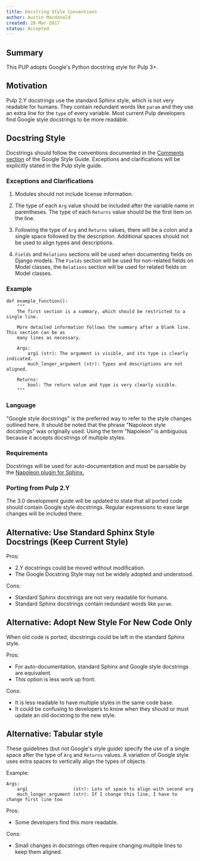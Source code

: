 ```yaml
---
title: Docstring Style Conventions
author: Austin Macdonald
created: 28-Mar-2017
status: Accepted
---
```


## Summary

This PUP adopts Google's Python docstring style for Pulp 3+.

## Motivation

Pulp 2.Y docstrings use the standard Sphinx style, which is not very readable for humans. They
contain redundant words like `param` and they use an extra line for the `type` of every variable.
Most current Pulp developers find Google style docstrings to be more readable.

## Docstring Style

Docstrings should follow the conventions documented in the
[Comments section](https://google.github.io/styleguide/pyguide.html?showone=Comments#Comments)
of the Google Style Guide. Exceptions and clarifications will be explicitly stated in the
Pulp style guide.

### Exceptions and Clarifications

1. Modules should not include license information.

2. The type of each `Arg` value should be included after the variable name in parentheses. The type
of each `Returns` value should be the first item on the line.

3. Following the type of `Arg` and `Returns` values, there will be a colon and a single space
followed by the description. Additional spaces should not be used to align types and descriptions.

4. `Fields` and `Relations` sections will be used when documenting fields on Django models.
The `Fields` section will be used for non-related fields on Model classes, the `Relations`
section will be used for related fields on Model classes.

### Example

    def example_function():
        """
        The first section is a summary, which should be restricted to a single line.

        More detailed information follows the summary after a blank line. This section can be as
        many lines as necessary.

        Args:
            arg1 (str): The argument is visible, and its type is clearly indicated.
            much_longer_argument (str): Types and descriptions are not aligned.

        Returns:
            bool: The return value and type is very clearly visible.
        """


### Language

"Google style docstrings" is the preferred way to refer to the style changes outlined here. It
should be noted that the phrase "Napoleon style docstrings" was originally used. Using the term
"Napoleon" is ambiguous because it accepts docstrings of multiple styles.

### Requirements

Docstrings will be used for auto-documentation and must be parsable by the
[Napoleon plugin for Sphinx.](http://www.sphinx-doc.org/en/stable/ext/napoleon.html)


### Porting from Pulp 2.Y

The 3.0 development guide will be updated to state that all ported code should contain Google style
docstrings. Regular expressions to ease large changes will be included there.

## Alternative: Use Standard Sphinx Style Docstrings (Keep Current Style)

Pros:
  - 2.Y docstrings could be moved without modification.
  - The Google Docstring Style may not be widely adopted and understood.

Cons:
  - Standard Sphinx docstrings are not very readable for humans.
  - Standard Sphinx docstrings contain redundant words like `param`.

## Alternative: Adopt New Style For New Code Only

When old code is ported, docstrings could be left in the standard Sphinx style.

Pros:
  - For auto-documentation, standard Sphinx and Google style docstrings are equivalent.
  - This option is less work up front.

Cons:
  - It is less readable to have multiple styles in the same code base.
  - It could be confusing to developers to know when they should or must update an old docstring to the new style.

## Alternative: Tabular style

These guidelines (but not Google's style guide) specify the use of a single space after the type of
`Arg` and `Returns` values. A variation of Google style uses extra spaces to vertically align the
types of objects.

Example:

    Args:
        arg1                 (str): Lots of space to align with second arg
        much_longer_argument (str): If I change this line, I have to change first line too


Pros:
  - Some developers find this more readable.

Cons:
  - Small changes in docstrings often require changing multiple lines to keep them aligned.

